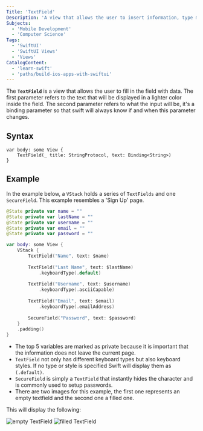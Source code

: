 ```yaml
---
Title: 'TextField'
Description: 'A view that allows the user to insert information, type memos, and edit the content.'
Subjects:
  - 'Mobile Development'
  - 'Computer Science'
Tags:
  - 'SwiftUI'
  - 'SwiftUI Views'
  - 'Views'
CatalogContent:
  - 'learn-swift'
  - 'paths/build-ios-apps-with-swiftui'
---
```


The **`TextField`** is a view that allows the user to fill in the field with data. 
The first parameter refers to the text that will be displayed in a lighter color inside the field. 
The second parameter refers to what the input will be, it's a binding parameter so that swift will always know if and when this parameter changes.

## Syntax

```pseudo
var body: some View {
    TextField(_ title: StringProtocol, text: Binding<String>)
}
```

## Example

In the example below, a `VStack` holds a series of `TextFields` and one `SecureField`. This example resembles a 'Sign Up' page.

```swift
@State private var name = ""
@State private var lastName = ""
@State private var username = ""
@State private var email = ""
@State private var password = ""

var body: some View {
    VStack {
        TextField("Name", text: $name)
        
        TextField("Last Name", text: $lastName)
            .keyboardType(.default)
            
        TextField("Username", text: $username)
            .keyboardType(.asciiCapable)
            
        TextField("Email", text: $email)
            .keyboardType(.emailAddress)
            
        SecureField("Password", text: $password)
    }
    .padding()
}
```
- The top 5 variables are marked as private because it is important that the information does not leave the current page.
- `TextField` not only has different keyboard types but also keyboard styles. If no type or style is specified Swift will display them as `(.default)`.
- `SecureField` is simply a `TextField` that instantly hides the character and is commonly used to setup passwords.
- There are two images for this example, the first one represents an empty textfield and the second one a filled one.

This will display the following:

![empty TextField](https://raw.githubusercontent.com/Codecademy/docs/main/media/swiftui-textfield.png)
![filled TextField](https://raw.githubusercontent.com/Codecademy/docs/main/media/swiftui-textfield-fill.png)
